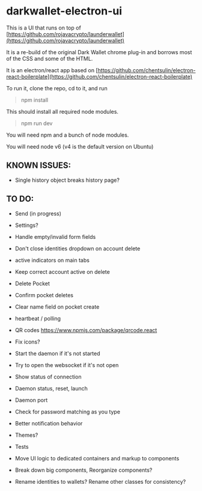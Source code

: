 # darkwallet-electron-ui

This is a UI that runs on top of [https://github.com/rojavacrypto/launderwallet](https://github.com/rojavacrypto/launderwallet)

It is a re-build of the original Dark Wallet chrome plug-in and borrows most of the CSS and some of the HTML.

It is an electron/react app based on [https://github.com/chentsulin/electron-react-boilerplate](https://github.com/chentsulin/electron-react-boilerplate)

To run it, clone the repo, cd to it, and run

> npm install

This should install all required node modules.

> npm run dev

You will need npm and a bunch of node modules.

You will need node v6 (v4 is the default version on Ubuntu)

## KNOWN ISSUES:

- Single history object breaks history page?

## TO DO:

- Send (in progress)
- Settings?
- Handle empty/invalid form fields
- Don't close identities dropdown on account delete
- active indicators on main tabs
- Keep correct account active on delete
- Delete Pocket
- Confirm pocket deletes
- Clear name field on pocket create

- heartbeat / polling

- QR codes https://www.npmjs.com/package/qrcode.react
- Fix icons?
- Start the daemon if it's not started
- Try to open the websocket if it's not open
- Show status of connection
- Daemon status, reset, launch
- Daemon port
- Check for password matching as you type
- Better notification behavior

- Themes?

- Tests
- Move UI logic to dedicated containers and markup to components
- Break down big components, Reorganize components?
- Rename identities to wallets? Rename other classes for consistency?
